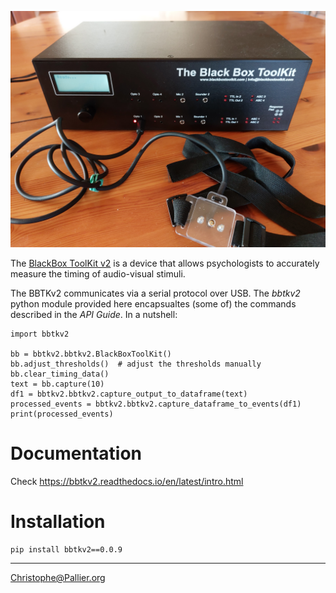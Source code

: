 <p align="center">

![](docs/images/bbtkv2.png)

</p>

The [BlackBox ToolKit v2](https://www.blackboxtoolkit.com/bbtkv2.html) is a device that allows psychologists to accurately measure the timing of audio-visual stimuli.

The BBTKv2 communicates via a serial protocol over USB. The _bbtkv2_ python module provided here encapsualtes (some of) the commands described in the _API Guide_. 
In a nutshell:

    import bbtkv2 

    bb = bbtkv2.bbtkv2.BlackBoxToolKit()
    bb.adjust_thresholds()  # adjust the thresholds manually
    bb.clear_timing_data()
    text = bb.capture(10)
    df1 = bbtkv2.bbtkv2.capture_output_to_dataframe(text)
    processed_events = bbtkv2.bbtkv2.capture_dataframe_to_events(df1)
    print(processed_events)


# Documentation

Check <https://bbtkv2.readthedocs.io/en/latest/intro.html>


# Installation

    pip install bbtkv2==0.0.9 

---

Christophe@Pallier.org



